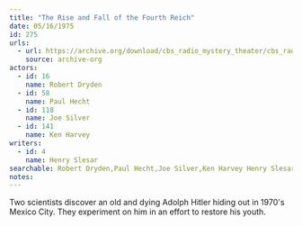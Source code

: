 ```yaml
---
title: "The Rise and Fall of the Fourth Reich"
date: 05/16/1975
id: 275
urls: 
  - url: https://archive.org/download/cbs_radio_mystery_theater/cbs_radio_mystery_theater-0251-0300.zip/cbs_radio_mystery_theater-0251-0300%2Fcbsrmt_0275_rise_and_fall_of_the_fourth_reich.mp3
    source: archive-org
actors:  
  - id: 16
    name: Robert Dryden  
  - id: 58
    name: Paul Hecht  
  - id: 118
    name: Joe Silver  
  - id: 141
    name: Ken Harvey
writers:  
  - id: 4
    name: Henry Slesar
searchable: Robert Dryden,Paul Hecht,Joe Silver,Ken Harvey Henry Slesar
notes:  
---
```

Two scientists discover an old and dying Adolph Hitler hiding out in 1970's Mexico City. They experiment on him in an effort to restore his youth.